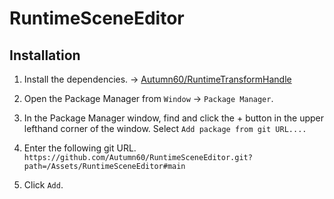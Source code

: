 # RuntimeSceneEditor

## Installation

1. Install the dependencies. -> [Autumn60/RuntimeTransformHandle](https://github.com/Autumn60/RuntimeTransformHandle)
2. Open the Package Manager from `Window` -> `Package Manager`.
3. In the Package Manager window, find and click the + button in the upper lefthand corner of the window. Select `Add package from git URL....`

4. Enter the following git URL.
    `https://github.com/Autumn60/RuntimeSceneEditor.git?path=/Assets/RuntimeSceneEditor#main`
5. Click `Add`.